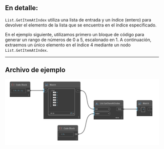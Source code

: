 ## En detalle:
`List.GetItemAtIndex` utiliza una lista de entrada y un índice (entero) para devolver el elemento de la lista que se encuentra en el índice especificado.

En el ejemplo siguiente, utilizamos primero un bloque de código para generar un rango de números de 0 a 5, escalonado en 1. A continuación, extraemos un único elemento en el índice 4 mediante un nodo `List.GetItemAtIndex`.
___
## Archivo de ejemplo

![List.GetItemAtIndex](./DSCore.List.GetItemAtIndex_img.jpg)
